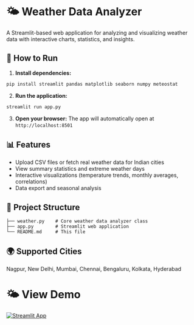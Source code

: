 # 🌤️ Weather Data Analyzer

A Streamlit-based web application for analyzing and visualizing weather data with interactive charts, statistics, and insights.

## 🚀 How to Run

1. **Install dependencies:**
```bash
pip install streamlit pandas matplotlib seaborn numpy meteostat
```

2. **Run the application:**
```bash
streamlit run app.py
```

3. **Open your browser:**
The app will automatically open at `http://localhost:8501`

## 📊 Features

- Upload CSV files or fetch real weather data for Indian cities
- View summary statistics and extreme weather days
- Interactive visualizations (temperature trends, monthly averages, correlations)
- Data export and seasonal analysis

## 📁 Project Structure

```
├── weather.py    # Core weather data analyzer class
├── app.py        # Streamlit web application
└── README.md     # This file
```

## 🌍 Supported Cities

Nagpur, New Delhi, Mumbai, Chennai, Bengaluru, Kolkata, Hyderabad

# 🌤️ View Demo

[![Streamlit App](https://static.streamlit.io/badges/streamlit_badge_black_white.svg)](https://weatheranalyser.streamlit.app/)